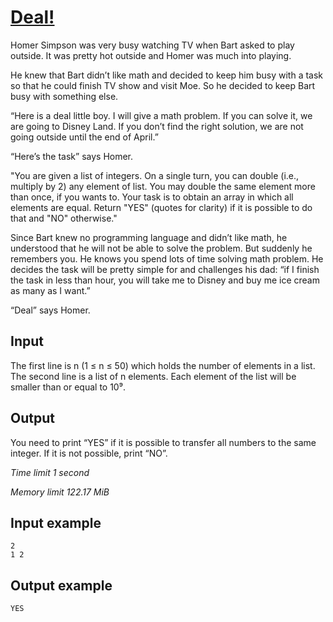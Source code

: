 # [Deal!](https://www.e-olymp.com/en/contests/9151/problems/79570)

Homer Simpson was very busy watching TV when Bart asked to play outside. It was pretty hot outside and Homer was much into playing.

He knew that Bart didn’t like math and decided to keep him busy with a task so that he could finish TV show and visit Moe. So he decided to keep Bart busy with something else.

“Here is a deal little boy. I will give a math problem. If you can solve it, we are going to Disney Land. If you don’t find the right solution, we are not going outside until the end of April.”

“Here’s the task” says Homer.

"You are given a list of integers. On a single turn, you can double (i.e., multiply by 2) any element of list. You may double the same element more than once, if you wants to. Your task is to obtain an array in which all elements are equal. Return "YES" (quotes for clarity) if it is possible to do that and "NO" otherwise."

Since Bart knew no programming language and didn’t like math, he understood that he will not be able to solve the problem. But suddenly he remembers you. He knows you spend lots of time solving math problem. He decides the task will be pretty simple for and challenges his dad: “if I finish the task in less than hour, you will take me to Disney and buy me ice cream as many as I want.”

“Deal” says Homer.

## Input

The first line is n (1 ≤ n ≤ 50) which holds the number of elements in a list. The second line is a list of n elements. Each element of the list will be smaller than or equal to 10⁹.

## Output

You need to print “YES” if it is possible to transfer all numbers to the same integer. If it is not possible, print “NO”.

_Time limit 1 second_

_Memory limit 122.17 MiB_

## Input example
```
2
1 2
```

## Output example
```
YES
```
